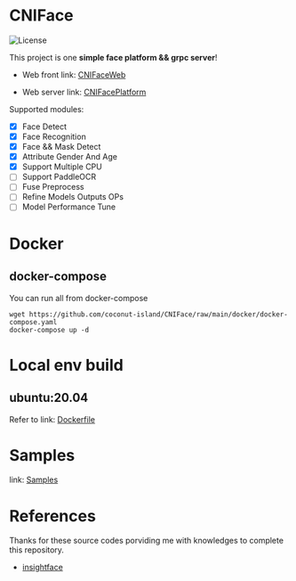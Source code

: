 # CNIFace

![License](https://img.shields.io/badge/License-Apache%202.0-blue.svg)

This project is one **simple face platform && grpc server**!

- Web front link: [CNIFaceWeb](https://github.com/coconut-island/CNIFaceWeb)

- Web server link: [CNIFacePlatform](https://github.com/coconut-island/CNIFacePlatform)

Supported modules:
- [x] Face Detect
- [x] Face Recognition
- [x] Face && Mask Detect
- [x] Attribute Gender And Age
- [x] Support Multiple CPU
- [ ] Support PaddleOCR
- [ ] Fuse Preprocess
- [ ] Refine Models Outputs OPs
- [ ] Model Performance Tune

# Docker

## docker-compose
You can run all from docker-compose
```
wget https://github.com/coconut-island/CNIFace/raw/main/docker/docker-compose.yaml
docker-compose up -d
```

# Local env build

## ubuntu:20.04

Refer to link: [Dockerfile](https://github.com/coconut-island/CNIFaceBase/blob/main/Dockerfile)

# Samples

link: [Samples](https://github.com/coconut-island/CNIFace/tree/main/samples)


# References

Thanks for these source codes porviding me with knowledges to complete this repository.

- [insightface](https://github.com/deepinsight/insightface)
